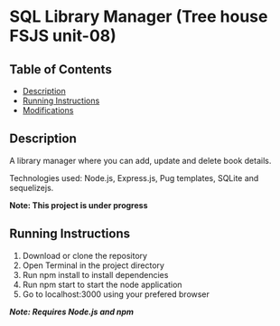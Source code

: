 # SQL Library Manager (Tree house FSJS unit-08)

## Table of Contents

* [Description](#description)
* [Running Instructions](#running-instructions)
* [Modifications](#modifications)

## Description

A library manager where you can add, update and delete book details. 

Technologies used: Node.js, Express.js, Pug templates, SQLite and sequelizejs.

**Note: This project is under progress**

## Running Instructions

1. Download or clone the repository
2. Open Terminal in the project directory
3. Run npm install to install dependencies
4. Run npm start to start the node application
5. Go to localhost:3000 using your prefered browser

**_Note: Requires Node.js and npm_**



